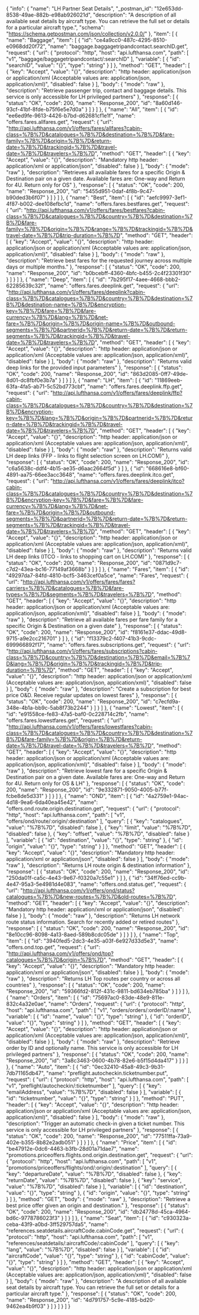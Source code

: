 {
  "info": {
    "name": "LH Partner Seat Details",
    "_postman_id": "12e653dd-8538-49ae-882b-e98ab926021d",
    "description": "A description of all available seat details by aircraft type. You can retrieve the full set or details for a particular aircraft type.",
    "schema": "https://schema.getpostman.com/json/collection/v2.0.0/"
  },
  "item": [
    {
      "name": "Baggage",
      "item": [
        {
          "id": "ce4a9cc0-487c-4295-8510-e0968dd20f72",
          "name": "baggage.baggagetripandcontact.searchID.get",
          "request": {
            "url": {
              "protocol": "http",
              "host": "api.lufthansa.com",
              "path": [
                "v1",
                "baggage/baggagetripandcontact/:searchID"
              ],
              "variable": [
                {
                  "id": "searchID",
                  "value": "{}",
                  "type": "string"
                }
              ]
            },
            "method": "GET",
            "header": [
              {
                "key": "Accept",
                "value": "{}",
                "description": "http header: application/json or application/xml (Acceptable values are: application/json, application/xml)",
                "disabled": false
              }
            ],
            "body": {
              "mode": "raw"
            },
            "description": "Retrieve passenger trip, contact and baggage details. This service is only accessible for LH privileged partners"
          },
          "response": [
            {
              "status": "OK",
              "code": 200,
              "name": "Response_200",
              "id": "8a60d146-93cf-41bf-8fde-b75f6e5e7d0a"
            }
          ]
        }
      ]
    },
    {
      "name": "All",
      "item": [
        {
          "id": "ee6ed9fe-9613-4426-b7bd-d62681cf1e1f",
          "name": "offers.fares.allfares.get",
          "request": {
            "url": "http://api.lufthansa.com/v1/offers/fares/allfares?cabin-class=%7B%7D&catalogues=%7B%7D&destination=%7B%7D&fare-family=%7B%7D&origin=%7B%7D&return-date=%7B%7D&trackingid=%7B%7D&travel-date=%7B%7D&travelers=%7B%7D",
            "method": "GET",
            "header": [
              {
                "key": "Accept",
                "value": "{}",
                "description": "Mandatory http header:  application/xml or application/json",
                "disabled": false
              }
            ],
            "body": {
              "mode": "raw"
            },
            "description": "Retrieves all available fares for a specific Origin & Destination pair on a given date. Available fares are: One-way and Return for 4U. Return only for OS"
          },
          "response": [
            {
              "status": "OK",
              "code": 200,
              "name": "Response_200",
              "id": "5455d951-0daf-4f8b-9c47-b90ded3b6f07"
            }
          ]
        }
      ]
    },
    {
      "name": "Best",
      "item": [
        {
          "id": "aefc9997-3ef1-4f87-b002-dee108efbc1d",
          "name": "offers.fares.bestfares.get",
          "request": {
            "url": "http://api.lufthansa.com/v1/offers/fares/bestfares?cabin-class=%7B%7D&catalogues=%7B%7D&country=%7B%7D&destination=%7B%7D&fare-family=%7B%7D&origin=%7B%7D&range=%7B%7D&trackingid=%7B%7D&travel-date=%7B%7D&trip-duration=%7B%7D",
            "method": "GET",
            "header": [
              {
                "key": "Accept",
                "value": "{}",
                "description": "http header: application/json or application/xml (Acceptable values are: application/json, application/xml)",
                "disabled": false
              }
            ],
            "body": {
              "mode": "raw"
            },
            "description": "Retrieve best fares for the requested journey across multiple days or multiple months."
          },
          "response": [
            {
              "status": "OK",
              "code": 200,
              "name": "Response_200",
              "id": "b0bcebff-4360-4bfc-b455-2c4f23301f30"
            }
          ]
        }
      ]
    },
    {
      "name": "Deep",
      "item": [
        {
          "id": "7b295f17-4aee-4668-bbb2-62285639c32f",
          "name": "offers.fares.deeplink.get",
          "request": {
            "url": "http://api.lufthansa.com/v1/offers/fares/deeplink?cabin-class=%7B%7D&catalogues=%7B%7D&country=%7B%7D&destination=%7B%7D&destination-name=%7B%7D&encryption-key=%7B%7D&fare=%7B%7D&fare-currency=%7B%7D&lang=%7B%7D&net-fare=%7B%7D&origin=%7B%7D&origin-name=%7B%7D&outbound-segments=%7B%7D&partnerid=%7B%7D&return-date=%7B%7D&return-segments=%7B%7D&trackingid=%7B%7D&travel-date=%7B%7D&travelers=%7B%7D",
            "method": "GET",
            "header": [
              {
                "key": "Accept",
                "value": "{}",
                "description": "http header: application/json or application/xml (Acceptable values are: application/json, application/xml)",
                "disabled": false
              }
            ],
            "body": {
              "mode": "raw"
            },
            "description": "Returns valid deep links for the provided input parameters"
          },
          "response": [
            {
              "status": "OK",
              "code": 200,
              "name": "Response_200",
              "id": "863d2085-0ff7-49de-8d01-dc8fbf0e3b7a"
            }
          ]
        }
      ]
    },
    {
      "name": "LH",
      "item": [
        {
          "id": "11869eeb-63fa-4fa5-ab71-5c52bd773cbf",
          "name": "offers.fares.deeplink.ffp.get",
          "request": {
            "url": "http://api.lufthansa.com/v1/offers/fares/deeplink/ffp?cabin-class=%7B%7D&catalogues=%7B%7D&country=%7B%7D&destination=%7B%7D&encryption-key=%7B%7D&lang=%7B%7D&origin=%7B%7D&partnerid=%7B%7D&return-date=%7B%7D&trackingid=%7B%7D&travel-date=%7B%7D&travelers=%7B%7D",
            "method": "GET",
            "header": [
              {
                "key": "Accept",
                "value": "{}",
                "description": "http header: application/json or application/xml (Acceptable values are: application/json, application/xml)",
                "disabled": false
              }
            ],
            "body": {
              "mode": "raw"
            },
            "description": "Returns valid LH deep links (FFP - links to flight selection screen on LH.COM)"
          },
          "response": [
            {
              "status": "OK",
              "code": 200,
              "name": "Response_200",
              "id": "c6a5638c-ddf4-4b15-ae35-d6aac2664f5d"
            }
          ]
        },
        {
          "id": "668616e8-bf60-4891-aa75-66ee3acc3648",
          "name": "offers.fares.deeplink.itco.get",
          "request": {
            "url": "http://api.lufthansa.com/v1/offers/fares/deeplink/itco?cabin-class=%7B%7D&catalogues=%7B%7D&country=%7B%7D&destination=%7B%7D&encryption-key=%7B%7D&fare=%7B%7D&fare-currency=%7B%7D&lang=%7B%7D&net-fare=%7B%7D&origin=%7B%7D&outbound-segments=%7B%7D&partnerid=%7B%7D&return-date=%7B%7D&return-segments=%7B%7D&trackingid=%7B%7D&travel-date=%7B%7D&travelers=%7B%7D",
            "method": "GET",
            "header": [
              {
                "key": "Accept",
                "value": "{}",
                "description": "http header: application/json or application/xml (Acceptable values are: application/json, application/xml)",
                "disabled": false
              }
            ],
            "body": {
              "mode": "raw"
            },
            "description": "Returns valid LH deep links (ITCO - links to shopping cart on LH.COM)"
          },
          "response": [
            {
              "status": "OK",
              "code": 200,
              "name": "Response_200",
              "id": "0871d9c7-c7d2-43ea-bc16-77149af3668b"
            }
          ]
        }
      ]
    },
    {
      "name": "Fares",
      "item": [
        {
          "id": "49297da7-84fd-4810-bcf5-3463cef0a5ce",
          "name": "Fares",
          "request": {
            "url": "http://api.lufthansa.com/v1/offers/fares/fares?carriers=%7B%7D&catalogues=%7B%7D&fare-types=%7B%7D&segments=%7B%7D&travelers=%7B%7D",
            "method": "GET",
            "header": [
              {
                "key": "Accept",
                "value": "{}",
                "description": "http header: application/json or application/xml (Acceptable values are: application/json, application/xml)",
                "disabled": false
              }
            ],
            "body": {
              "mode": "raw"
            },
            "description": "Retrieve all available fares per fare family for a specific Origin & Destination on a given date"
          },
          "response": [
            {
              "status": "OK",
              "code": 200,
              "name": "Response_200",
              "id": "f8161e37-ddac-49d8-9715-a9e2cc216701"
            }
          ]
        },
        {
          "id": "f13379c2-f407-41b3-9cdc-699966892f17",
          "name": "offers.fares.subscriptions.get",
          "request": {
            "url": "http://api.lufthansa.com/v1/offers/fares/subscriptions?cabin-class=%7B%7D&country=%7B%7D&destination=%7B%7D&email=%7B%7D&lang=%7B%7D&origin=%7B%7D&trackingid=%7B%7D&trip-duration=%7B%7D",
            "method": "GET",
            "header": [
              {
                "key": "Accept",
                "value": "{}",
                "description": "http header: application/json or application/xml (Acceptable values are: application/json, application/xml)",
                "disabled": false
              }
            ],
            "body": {
              "mode": "raw"
            },
            "description": "Create a subscription for best price O&D. Receive regular updates on lowest fares"
          },
          "response": [
            {
              "status": "OK",
              "code": 200,
              "name": "Response_200",
              "id": "c7ecfd9a-348e-4b1a-bb9c-5ab8f73b2244"
            }
          ]
        }
      ]
    },
    {
      "name": "Lowest",
      "item": [
        {
          "id": "e91558ce-fe83-47a5-baf0-0c228714c2fb",
          "name": "offers.fares.lowestfares.get",
          "request": {
            "url": "http://api.lufthansa.com/v1/offers/fares/lowestfares?cabin-class=%7B%7D&catalogues=%7B%7D&country=%7B%7D&destination=%7B%7D&fare-family=%7B%7D&origin=%7B%7D&return-date=%7B%7D&travel-date=%7B%7D&travelers=%7B%7D",
            "method": "GET",
            "header": [
              {
                "key": "Accept",
                "value": "{}",
                "description": "http header: application/json or application/xml (Acceptable values are: application/json, application/xml)",
                "disabled": false
              }
            ],
            "body": {
              "mode": "raw"
            },
            "description": "Retrieve lowest fare for a specific Origin & Destination pair on a given date. Available fares are: One-way and Return for 4U. Return only for OS & LH"
          },
          "response": [
            {
              "status": "OK",
              "code": 200,
              "name": "Response_200",
              "id": "9e332871-9050-4005-b77f-fcbe8de5d331"
            }
          ]
        }
      ]
    },
    {
      "name": "OND",
      "item": [
        {
          "id": "4a2759e1-94ac-4d18-9ea6-6da40ea45e42",
          "name": "offers.ond.route.origin.destination.get",
          "request": {
            "url": {
              "protocol": "http",
              "host": "api.lufthansa.com",
              "path": [
                "v1",
                "offers/ond/route/:origin/:destination"
              ],
              "query": [
                {
                  "key": "catalogues",
                  "value": "%7B%7D",
                  "disabled": false
                },
                {
                  "key": "limit",
                  "value": "%7B%7D",
                  "disabled": false
                },
                {
                  "key": "offset",
                  "value": "%7B%7D",
                  "disabled": false
                }
              ],
              "variable": [
                {
                  "id": "destination",
                  "value": "{}",
                  "type": "string"
                },
                {
                  "id": "origin",
                  "value": "{}",
                  "type": "string"
                }
              ]
            },
            "method": "GET",
            "header": [
              {
                "key": "Accept",
                "value": "{}",
                "description": "Mandatory http header:  application/xml or application/json",
                "disabled": false
              }
            ],
            "body": {
              "mode": "raw"
            },
            "description": "Returns LH route origin & destination information"
          },
          "response": [
            {
              "status": "OK",
              "code": 200,
              "name": "Response_200",
              "id": "250da01f-ca5c-4e43-9e67-f0320a7c55e1"
            }
          ]
        },
        {
          "id": "34ff76ed-cc9b-4e47-95a3-5e4981d4e083",
          "name": "offers.ond.status.get",
          "request": {
            "url": "http://api.lufthansa.com/v1/offers/ond/status?catalogues=%7B%7D&new-routes=%7B%7D&old-routes=%7B%7D",
            "method": "GET",
            "header": [
              {
                "key": "Accept",
                "value": "{}",
                "description": "Mandatory http header:  application/xml or application/json",
                "disabled": false
              }
            ],
            "body": {
              "mode": "raw"
            },
            "description": "Returns LH network route status information. Search for recently added or retired routes"
          },
          "response": [
            {
              "status": "OK",
              "code": 200,
              "name": "Response_200",
              "id": "8e10cc96-8098-4a13-8aed-589b8cdc05de"
            }
          ]
        }
      ]
    },
    {
      "name": "Top",
      "item": [
        {
          "id": "3940fed5-2dc3-4e35-a03f-6e927d33d5e3",
          "name": "offers.ond.top.get",
          "request": {
            "url": "http://api.lufthansa.com/v1/offers/ond/top?catalogues=%7B%7D&origin=%7B%7D",
            "method": "GET",
            "header": [
              {
                "key": "Accept",
                "value": "{}",
                "description": "Mandatory http header:  application/xml or application/json",
                "disabled": false
              }
            ],
            "body": {
              "mode": "raw"
            },
            "description": "Returns LH Top routes per country or across all countries"
          },
          "response": [
            {
              "status": "OK",
              "code": 200,
              "name": "Response_200",
              "id": "59366fd2-812f-431c-9811-bd634eb785ba"
            }
          ]
        }
      ]
    },
    {
      "name": "Orders",
      "item": [
        {
          "id": "75697ac0-83de-48e9-811e-832c4a32e0ae",
          "name": "Orders",
          "request": {
            "url": {
              "protocol": "http",
              "host": "api.lufthansa.com",
              "path": [
                "v1",
                "orders/orders/:orderID/:name"
              ],
              "variable": [
                {
                  "id": "name",
                  "value": "{}",
                  "type": "string"
                },
                {
                  "id": "orderID",
                  "value": "{}",
                  "type": "string"
                }
              ]
            },
            "method": "GET",
            "header": [
              {
                "key": "Accept",
                "value": "{}",
                "description": "http header: application/json or application/xml (Acceptable values are: application/json, application/xml)",
                "disabled": false
              }
            ],
            "body": {
              "mode": "raw"
            },
            "description": "Retrieve order by ID and optionally name. This service is only accessible for LH privileged partners"
          },
          "response": [
            {
              "status": "OK",
              "code": 200,
              "name": "Response_200",
              "id": "3a8c3463-0600-4b78-82e6-b5f15d4da417"
            }
          ]
        }
      ]
    },
    {
      "name": "Auto",
      "item": [
        {
          "id": "0ec32410-45a8-49c3-9b31-7db71165db47",
          "name": "preflight.autocheckin.ticketnumber.put",
          "request": {
            "url": {
              "protocol": "http",
              "host": "api.lufthansa.com",
              "path": [
                "v1",
                "preflight/autocheckin/:ticketnumber"
              ],
              "query": [
                {
                  "key": "emailAddress",
                  "value": "%7B%7D",
                  "disabled": false
                }
              ],
              "variable": [
                {
                  "id": "ticketnumber",
                  "value": "{}",
                  "type": "string"
                }
              ]
            },
            "method": "PUT",
            "header": [
              {
                "key": "Accept",
                "value": "{}",
                "description": "http header: application/json or application/xml (Acceptable values are: application/json, application/xml)",
                "disabled": false
              }
            ],
            "body": {
              "mode": "raw"
            },
            "description": "Trigger an automatic check-in given a ticket number. This service is only accessible for LH privileged partners"
          },
          "response": [
            {
              "status": "OK",
              "code": 200,
              "name": "Response_200",
              "id": "77511ffa-73a9-402e-b355-8b82e2adb051"
            }
          ]
        }
      ]
    },
    {
      "name": "Price",
      "item": [
        {
          "id": "be47912e-0dc6-4463-b3fb-28d01a71dae7",
          "name": "promotions.priceoffers.flights.ond.origin.destination.get",
          "request": {
            "url": {
              "protocol": "http",
              "host": "api.lufthansa.com",
              "path": [
                "v1",
                "promotions/priceoffers/flights/ond/:origin/:destination"
              ],
              "query": [
                {
                  "key": "departureDate",
                  "value": "%7B%7D",
                  "disabled": false
                },
                {
                  "key": "returnDate",
                  "value": "%7B%7D",
                  "disabled": false
                },
                {
                  "key": "service",
                  "value": "%7B%7D",
                  "disabled": false
                }
              ],
              "variable": [
                {
                  "id": "destination",
                  "value": "{}",
                  "type": "string"
                },
                {
                  "id": "origin",
                  "value": "{}",
                  "type": "string"
                }
              ]
            },
            "method": "GET",
            "body": {
              "mode": "raw"
            },
            "description": "Retrieve a best price offer given an origin and destination."
          },
          "response": [
            {
              "status": "OK",
              "code": 200,
              "name": "Response_200",
              "id": "db24778d-45ca-4964-bd6c-9778786023f3"
            }
          ]
        }
      ]
    },
    {
      "name": "Seat",
      "item": [
        {
          "id": "c930323a-ceba-43f9-a0bd-3ff529757da5",
          "name": "references.seatdetails.aircraftCode.cabinCode.get",
          "request": {
            "url": {
              "protocol": "http",
              "host": "api.lufthansa.com",
              "path": [
                "v1",
                "references/seatdetails/:aircraftCode/:cabinCode"
              ],
              "query": [
                {
                  "key": "lang",
                  "value": "%7B%7D",
                  "disabled": false
                }
              ],
              "variable": [
                {
                  "id": "aircraftCode",
                  "value": "{}",
                  "type": "string"
                },
                {
                  "id": "cabinCode",
                  "value": "{}",
                  "type": "string"
                }
              ]
            },
            "method": "GET",
            "header": [
              {
                "key": "Accept",
                "value": "{}",
                "description": "http header: application/json or application/xml (Acceptable values are: application/json, application/xml)",
                "disabled": false
              }
            ],
            "body": {
              "mode": "raw"
            },
            "description": "A description of all available seat details by aircraft type. You can retrieve the full set or details for a particular aircraft type."
          },
          "response": [
            {
              "status": "OK",
              "code": 200,
              "name": "Response_200",
              "id": "4d791757-5c9e-4185-bd20-9462ea4b9f03"
            }
          ]
        }
      ]
    }
  ]
}